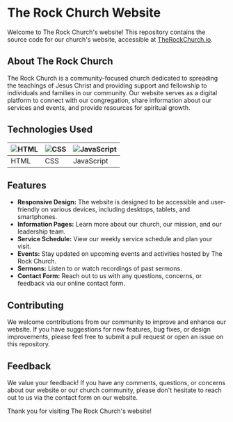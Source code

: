# The Rock Church Website

Welcome to The Rock Church's website! This repository contains the source code for our church's website, accessible at [TheRockChurch.io](https://mogammadshaqeelless16.github.io/TheRockChurch.io/).

## About The Rock Church

The Rock Church is a community-focused church dedicated to spreading the teachings of Jesus Christ and providing support and fellowship to individuals and families in our community. Our website serves as a digital platform to connect with our congregation, share information about our services and events, and provide resources for spiritual growth.

## Technologies Used

| ![HTML](https://upload.wikimedia.org/wikipedia/commons/6/61/HTML5_logo_and_wordmark.svg) | ![CSS](https://upload.wikimedia.org/wikipedia/commons/d/d5/CSS3_logo_and_wordmark.svg) | ![JavaScript](https://upload.wikimedia.org/wikipedia/commons/9/99/Unofficial_JavaScript_logo_2.svg) |
| --- | --- | --- |
| HTML | CSS | JavaScript |

## Features

- **Responsive Design:** The website is designed to be accessible and user-friendly on various devices, including desktops, tablets, and smartphones.
- **Information Pages:** Learn more about our church, our mission, and our leadership team.
- **Service Schedule:** View our weekly service schedule and plan your visit.
- **Events:** Stay updated on upcoming events and activities hosted by The Rock Church.
- **Sermons:** Listen to or watch recordings of past sermons.
- **Contact Form:** Reach out to us with any questions, concerns, or feedback via our online contact form.

## Contributing

We welcome contributions from our community to improve and enhance our website. If you have suggestions for new features, bug fixes, or design improvements, please feel free to submit a pull request or open an issue on this repository.

## Feedback

We value your feedback! If you have any comments, questions, or concerns about our website or our church community, please don't hesitate to reach out to us via the contact form on our website.

Thank you for visiting The Rock Church's website!
